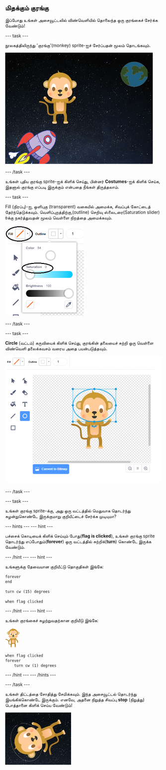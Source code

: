 ## மிதக்கும் குரங்கு

இப்போது உங்கள் அசைவூட்டலில் விண்வெளியில் தொலைந்த ஒரு குரங்கைச் சேர்க்க வேண்டும்!

--- task ---

நூலகத்திலிருந்து 'குரங்கு'(monkey) sprite-ஐச் சேர்ப்பதன் மூலம் தொடங்கவும்.

![ஒரு குரங்கு sprite-ஐச் சேர்ப்பது](images/space-monkey-sprite.png)

--- /task ---

உங்கள் புதிய குரங்கு sprite-ஐக் கிளிக் செய்து, பின்னர் **Costumes**-ஐக் கிளிக் செய்க, இதனால் குரங்கு எப்படி இருக்கும் என்பதை நீங்கள் திருத்தலாம்.

--- task ---

Fill (நிரப்பு)-ஐ, ஒளிபுகு (transparent) வகையில் அமைக்க, சிவப்புக் கோட்டைத் தேர்ந்தெடுக்கவும். வெளிப்புறத்திற்கு,(outline) செறிவு ஸ்லைடரை(Saturation slider) `0`க்கு நகர்த்துவதன் மூலம் வெள்ளை நிறத்தை அமைக்கவும்.

![வெள்ளை நிறத்தை உருவாக்குங்கள்](images/make-white.png)

--- /task ---

--- task ---

**Circle** (வட்டம்) கருவியைக் கிளிக் செய்து, குரங்கின் தலையைச் சுற்றி ஒரு வெள்ளை விண்வெளி தலைக்கவசம் வரைய அதை பயன்படுத்தவும்.

![குரங்கு விண்வெளி தலைக்கவசம் ](images/space-monkey-edit.png)

--- /task ---

--- task ---

உங்கள் குரங்கு sprite-க்கு, அது ஒரு வட்டத்தில் மெதுவாக தொடர்ந்து சுழன்றுகொண்டே இருக்குமாறு குறியீட்டைச் சேர்க்க முடியுமா?

--- hints ---
--- hint ---

பச்சைக் கொடியைக் கிளிக் செய்யும் போது(**flag is clicked**), உங்கள் குரங்கு sprite தொடர்ந்து எப்போதும்(**forever**) ஒரு வட்டத்தில் சுற்றிக்(**turn**) கொண்டே இருக்க வேண்டும்.

--- /hint --- --- hint ---

உங்களுக்கு தேவையான குறியீட்டு தொகுதிகள் இங்கே:

```blocks3
forever
end

turn cw (15) degrees

when flag clicked
```

--- /hint --- --- hint ---

உங்கள் குரங்கைச் சுழற்றுவதற்கான குறியீடு இங்கே:

![குரங்கு sprite](images/sprite-monkey.png)

```blocks3
when flag clicked
forever
    turn cw (1) degrees
```

--- /hint ---
--- /hints ---

--- /task ---

உங்கள் திட்டத்தை சோதித்து சேமிக்கவும். இந்த அசைவூட்டல் தொடர்ந்து இயங்கிக்கொண்டே இருக்கும். எனவே, அதனை நிறுத்த சிவப்பு **stop** (நிறுத்து) பொத்தானை கிளிக் செய்ய வேண்டும்!

![சுழலும் குரங்கை சோதிக்கவும்](images/space-spin-test.png)